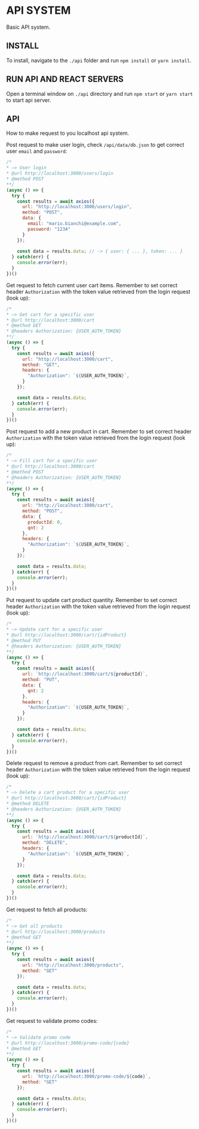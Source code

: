 # API SYSTEM

Basic API system.

## INSTALL

To install, navigate to the `./api` folder and run `npm install` or `yarn install`.

## RUN API AND REACT SERVERS

Open a terminal window on `./api` directory and run `npm start` or `yarn start` to start api server.

## API

How to make request to you localhost api system.

Post request to make user login, check `/api/data/db.json` to get correct user `email` and `password`:

```js
/*
* –> User login
* @url http://localhost:3000/users/login
* @method POST
**/
(async () => {
  try {
    const results = await axios({
      url: "http://localhost:3000/users/login",
      method: "POST",
      data: {
        email: "mario.bianchi@example.com",
        password: "1234"
      }
    });
  
    const data = results.data; // -> { user: { ... }, token: ... }
  } catch(err) {
    console.error(err);
  }
})()
```

Get request to fetch current user cart items. Remember to set correct header `Authorization` with the token value retrieved from
the login request (look up):

```js
/*
* –> Get cart for a specific user
* @url http://localhost:3000/cart
* @method GET
* @headers Authorization: {USER_AUTH_TOKEN}
**/
(async () => {
  try {
    const results = await axios({
      url: "http://localhost:3000/cart",
      method: "GET",
      headers: {
        "Authorization": `${USER_AUTH_TOKEN}`,
      }
    });

    const data = results.data;
  } catch(err) {
    console.error(err);
  }
})()
```

Post request to add a new product in cart. Remember to set correct header `Authorization` with the token value retrieved from
the login request (look up):

```js
/*
* –> Fill cart for a specific user
* @url http://localhost:3000/cart
* @method POST
* @headers Authorization: {USER_AUTH_TOKEN}
**/
(async () => {
  try {
    const results = await axios({
      url: "http://localhost:3000/cart",
      method: "POST",
      data: {
        productId: 0,
        qnt: 2
      },
      headers: {
        "Authorization": `${USER_AUTH_TOKEN}`,
      }
    });

    const data = results.data;
  } catch(err) {
    console.error(err);
  }
})()
```

Put request to update cart product quantity. Remember to set correct header `Authorization` with the token value retrieved from
the login request (look up):

```js
/*
* –> Update cart for a specific user
* @url http://localhost:3000/cart/{idProduct}
* @method PUT
* @headers Authorization: {USER_AUTH_TOKEN}
**/
(async () => {
  try {
    const results = await axios({
      url: `http://localhost:3000/cart/${productId}`,
      method: "PUT",
      data: {
        qnt: 2
      },
      headers: {
        "Authorization": `${USER_AUTH_TOKEN}`,
      }
    });

    const data = results.data;
  } catch(err) {
    console.error(err);
  }
})()
```

Delete request to remove a product from cart. Remember to set correct header `Authorization` with the token value retrieved from
the login request (look up):

```js
/*
* –> Delete a cart product for a specific user
* @url http://localhost:3000/cart/{idProduct}
* @method DELETE
* @headers Authorization: {USER_AUTH_TOKEN}
**/
(async () => {
  try {
    const results = await axios({
      url: `http://localhost:3000/cart/${productId}`,
      method: "DELETE",
      headers: {
        "Authorization": `${USER_AUTH_TOKEN}`,
      }
    });

    const data = results.data;
  } catch(err) {
    console.error(err);
  }
})()
```

Get request to fetch all products:

```js
/*
* –> Get all products
* @url http://localhost:3000/products
* @method GET
**/
(async () => {
  try {
    const results = await axios({
      url: "http://localhost:3000/products",
      method: "GET"
    });

    const data = results.data;
  } catch(err) {
    console.error(err);
  }
})()
```

Get request to validate promo codes:

```js
/*
* –> Validate promo code
* @url http://localhost:3000/promo-code/{code}
* @method GET
**/
(async () => {
  try {
    const results = await axios({
      url: `http://localhost:3000/promo-code/${code}`,
      method: "GET"
    });

    const data = results.data;
  } catch(err) {
    console.error(err);
  }
})()
```
